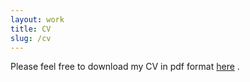 ```yaml
---
layout: work
title: CV
slug: /cv
---
```


Please feel free to download my CV in pdf format [here](https://www.google.com)
. 

<br />
<br />

